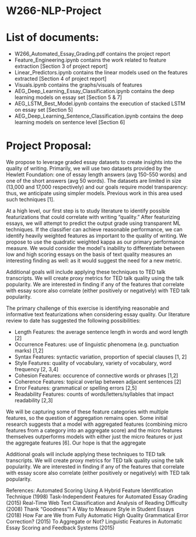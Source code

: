 # W266-NLP-Project

# List of documents:
* W266_Automated_Essay_Grading.pdf contains the project report
* Feature_Engineering.ipynb contains the work related to feature extraction [Section 3 of project report]
* Linear_Predictors.ipynb contains the linear models used on the features extracted [Section 4 of project report]
* Visuals.ipynb contains the graphs/visuals of features
* AEG_Deep_Learning_Essay_Classification.ipynb contains the deep learning models on essay set [Section 5 & 7]
* AEG_LSTM_Best_Model.ipynb contains the execution of stacked LSTM on essay set [Section 5] 
* AEG_Deep_Learning_Sentence_Classification.ipynb contains the deep learning models on sentence level [Section 6]

# Project Proposal:
We propose to leverage graded essay datasets to create insights into the quality of writing. Primarily, we will use two datasets provided by the Hewlett Foundation: one of essay length answers (avg 150-550 words) and one of the short answers (avg 50 words). The datasets are limited in size (13,000 and 17,000 respectively) and our goals require model transparency: thus, we anticipate using simpler models. Previous work in this area used such techniques [1]. 

At a high level, our first step is to study literature to identify possible featurizations that could correlate with writing “quality.” After featurizing essays, we will attempt to predict the output grade using transparent ML techniques. If the classifier can achieve reasonable performance, we can identify heavily weighted features as important to the quality of writing. We propose to use the quadratic weighted kappa as our primary performance measure. We would consider the model's inability to differentiate between low and high scoring essays on the basis of text quality measures an interesting finding as well: as it would suggest the need for a new metric. 

Additional goals will include applying these techniques to TED talk transcripts. We will create proxy metrics for TED talk quality using the talk popularity. We are interested in finding if any of the features that correlate with essay score also correlate (either positively or negatively) with TED talk popularity.

The primary challenge of this exercise is identifying reasonable and informative text featurizations when considering essay quality. Our literature review to date has suggested the following possibilities:

* Length Features: the average sentence length in words and word length [2]
* Occurrence Features: use of linguistic phenomena (e.g. punctuation marks) [1,2]
* Syntax Features: syntactic variation, proportion of special clauses [1, 2]
* Style Features: quality of vocabulary, variety of vocabulary, word frequency [2, 3,4]
* Cohesion Features: occurence of connective words or phrases [1,2]
* Coherence Features: topical overlap between adjacent sentences [2]
* Error Features: grammatical or spelling errors [2,5]
* Readability Features: counts of words/letters/syllables that impact readability [2,3] 

We will be capturing some of these feature categories with multiple features, so the question of aggregation remains open. Some initial research suggests that a model with aggregated features (combining micro features from a category into an aggregate score) and the micro features themselves outperforms models with either just the micro features  or just the aggregate features [6]. Our hope is that the aggregate 

Additional goals will include applying these techniques to TED talk transcripts. We will create proxy metrics for TED talk quality using the talk popularity. We are interested in finding if any of the features that correlate with essay score also correlate (either positively or negatively) with TED talk popularity.


References: 
Automated Scoring Using A Hybrid Feature Identification Technique (1998)
Task-Independent Features for Automated Essay Grading (2015) 
Real-Time Web Text Classification and Analysis of Reading Difficulty (2008) 
Thank “Goodness”! A Way to Measure Style in Student Essays (2018) 
How Far are We from Fully Automatic High Quality Grammatical Error Correction? (2015)
To Aggregate or Not? Linguistic Features in Automatic Essay Scoring and Feedback Systems (2015)
